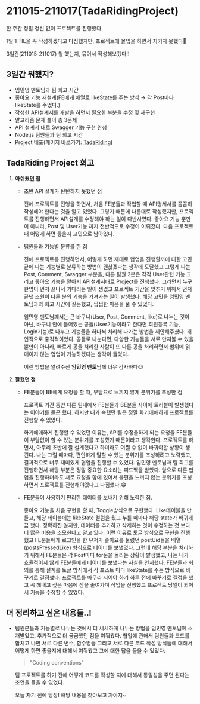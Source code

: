 # 211015-211017(TadaRidingProject)

한 주간 정말 정신 없이 프로젝트를 진행했다.

1일 1 TIL을 꼭 작성하겠다고 다짐했지만, 프로젝트에 몰입을 하면서 지키지 못했다🥲

3일간(211015-211017) 뭘 했는지, 묶어서 작성해보겠다!!

## 3일간 뭐했지?

- 임민영 멘토님과 팀 회고 시간
- 좋아요 기능 재설계(FE에게 배열로 likeState를 주는 방식 → 각 Post마다 likeState를 주었다.)
- 작성한 API설계서를 개발을 하면서 필요한 부분을 수정 및 재구현
- 알고리즘 문제 풀이 총 3문제
- API 설계서 대로 Swagger 기능 구현 완성
- Node.js 팀원들과 팀 회고 시간
- Project 배포(페이지 바로가기: [TadaRiding](http://aeio.shop.s3-website.ap-northeast-2.amazonaws.com/))

## TadaRiding Project 회고

1. **아쉬웠던 점**
    - 초반 API 설계가 탄탄하지 못했던 점
        
        전에 프로젝트를 진행을 하면서, 처음 FE분들과 작업할 때 API명세서를 꼼꼼히 작성해야 한다는 것을 알고 있었다. 그렇기 때문에 나름대로 작성했지만, 프로젝트를 진행하면서 API설계를 수정해야 하는 일이 다반사였다. 좋아요 기능 뿐만이 아니라,  Post 및 User기능 까지 전반적으로 수정이 이뤄졌다. 다음 프로젝트 때 어떻게 하면 좋을지 고민으로 남아있다.
        
    - 팀원들과 기능별 분류를 한 점
        
        전에 프로젝트를 진행하면서, 어떻게 하면 제대로 협업을 진행할까에 대한 고민 끝에 나는 기능별로 분류하는 방법이 괜찮겠다는 생각에 도달했고 그렇게 나는 Post, Comment, Swagger 부분을, 다른 팀원 2분은 각각 User관련 기능 그리고 좋아요 기능을 맡아서 API설계서대로 Project를 진행했다.  그러면서 누구 한명이 먼저 끝나서 기다리는 일이 생겼고 프로젝트 기간을 맞추기 위해서 먼저 끝낸 조원이  다른 분의 기능을 가져가는 일이 발생했다.  해당 고민을 임민영 멘토님과의 회고 시간에 질문했고, 찝찝한 마음을 풀 수 있었다. 
        
        임민영 멘토님께서는 큰 바구니(User, Post, Comment, like)로 나누는 것이 아닌, 바구니 안에 들어있는 공들(User기능이라고 한다면 회원등록 기능, Login기능)로 나누고 기능들을 하나씩 처리해 나가는 방법을 제안해주셨다. 개인적으로 충격적이었다. 공들로 나눈다면, 다양한 기능들을 서로 만져볼 수 있을 뿐만이 아니라, 빠르게 공을 처리한 사람이 또 다른 공을 처리하면서 범위에 얽매이지 않는 협업이 가능하겠다는 생각이 들었다. 
        
        이런 방법을 알려주신 **임민영 멘토**님께 너무 감사하다😍  
        
    
2. **잘했던 점**
    - FE분들이 BE에게 요청을 할 때, 부담으로 느끼지 않게 분위기를 조성한 점
        
        프로젝트 기간 동안 다른 팀내에서 FE분들과 BE분들 사이에 트러블이 발생했다는 이야기를 듣곤 했다. 하지만 내가 속했던 팀은 정말 화기애애하게 프로젝트를 진행할 수 있었다.
        
        화기애애하게 진행할 수 있었던 이유는, API를 수정을하게 되는 요청을 FE분들이 부담없이 할 수 있는 분위기를 조성했기 때문이라고 생각한다.  프로젝트를 하면서, 아무리 초반에 잘 설계했다고 하더라도 어쩔 수 없이 바꿔야할 상황이 생긴다. 나는 그럴 때마다, 편안하게 말할 수 있는 분위기를 조성하려고 노력했고, 결과적으로 너무 재미있게 협업을 진행할 수 있었다. 임민영 멘토님과 팀 회고를 진행하면서 해당 부분은 정말 중요한 요소라는 피드백을 받았다. 앞으로 다른 협업을 진행하더라도 서로 요청을 함에 있어서  불편을 느끼지 않는 분위기를 조성하면서 프로젝트를 진행해야겠다고 다짐했다.😁
        
    
    - FE분들이 사용하기 편리한 데이터를 보내기 위해 노력한 점.
        
        
        좋아요 기능을 처음 구현을 할 때, Toggle방식으로 구현했다. Like테이블을 만들고, 해당 테이블에는 likeState 컬럼을 뒀고 누를 때마다 해당 state가 바뀌게끔 했다. 정확하진 않지만, 데이터를 추가하고 삭제하는 것이 수정하는 것 보다 더 많은 비용을 소모한다고 알고 있다.
이런 이유로 토글 방식으로 구현을 진행했고 FE분들에게 로그인을 한 유저가 좋아요를 눌렀던 postUid들을 배열(postsPressedLike) 형식으로 데이터를 보냈었다. 그런데 해당 부분을 처리하기 위해서 FE분들은 각 Post마다 for문을 돌리는 상황이 발생했고, 나는 내가 효율적이지 않게  FE분들에게 데이터를 보냈다는 사실을 인지했다. FE분들과 회의를 통해 설계를  토글 방식에서 각 포스트 마다 likeState를 주는 방식으로 바꾸기로 결정했다. 프로젝트를 마무리 지어야 하기 하루 전에 바꾸기로 결정을 했고 꼭 해내고 싶은 마음에 잠을 줄여가며 작업을 진행했고 프로젝트 당일이 되어서 기능을 수정할 수 있었다. 
        
    

## 더 정리하고 싶은 내용들..!

- 팀원분들과 기능별로 나누는 것에서 더 세세하게 나누는 방법을 임민영 멘토님께 소개받았고, 추가적으로 더 궁금했던 점을 여쭤봤다. 협업에 관해서 팀원들과 코드를 합치고 나면 서로 다른 변수, 함수명들 그리고 서로 다른 코드 작성 방식들에 대해서 어떻게 하면 좋을지에 대해서 여쭤봤고 그에 대한 답을 들을 수 있었다.
    
    
    > "Coding conventions"
    > 
    
    팀 프로젝트를 하기 전에 어떻게 코드를 작성할 지에 대해서 통일성을 주면 된다는 조언을 들을 수 있었다.
    
    오늘 자기 전에 당장! 해당 내용을 찾아보고 자야지~
